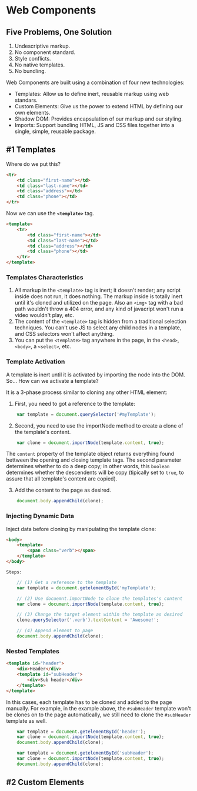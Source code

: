 # Web Components

## Five Problems, One Solution

1. Undescriptive markup.
2. No component standard.
3. Style conflicts.
4. No native templates.
5. No bundling.

Web Components are built using a combination of four new technologies:

- Templates: Allow us to define inert, reusable markup using web standars.
- Custom Elements: Give us the power to extend HTML by defining our own elements.
- Shadow DOM: Provides encapsulation of our markup and our styling.
- Imports: Support bundling HTML, JS and CSS files together into a single, simple, reusable package.

## #1 Templates

Where do we put this?

```html
<tr>
    <td class="first-name"></td>
    <td class="last-name"></td>
    <td class="address"></td>
    <td class="phone"></td>
</tr>
```

Now we can use the **`<template>`** tag.

```html
<template>
    <tr>
        <td class="first-name"></td>
        <td class="last-name"></td>
        <td class="address"></td>
        <td class="phone"></td>
    </tr>
</template>
```

### Templates Characteristics

1. All markup in the `<template>` tag is inert; it doesn't render; any script inside does not run, it does nothing. The markup inside is totally inert until it's cloned and utilized on the page. Also an `<img>` tag with a bad path wouldn't throw a 404 error, and any kind of javacript won't run a video wouldn't play, etc.
2. The content of the `<template>` tag is hidden from a traditional selection techniques. You can't use JS to select any child nodes in a template, and CSS selectors won't affect anything.
3. You can put the `<template>` tag anywhere in the page, in the `<head>`, `<body>`, a `<select>`, etc.

### Template Activation

A template is inert until it is activated by importing the node into the DOM. So... How can we activate a template?

It is a 3-phase process similar to cloning any other HTML element:

1. First, you need to got a reference to the template:

```js
    var template = document.querySelector('#myTemplate');
```

2. Second, you need to use the importNode method to create a clone of the template's content.

```js
    var clone = document.importNode(template.content, true);
```

The `content` property of the template object returns everything found bettween the opening and closing template tags. The second parameter determines whether to do a deep copy; in other words, this `boolean` determines whether the descendents will be copy (tipically set to `true`, to assure that all template's content are copied).

3. Add the content to the page as desired.

```js
    document.body.appendChild(clone);
```

### Injecting Dynamic Data

Inject data before cloning by manipulating the template clone:

```html
<body>
    <template>
        <span class="verb"></span>
    </template>
</body>
```

`Steps:`

```js
    // (1) Get a reference to the template
    var template = document.getelementById('myTemplate');

    // (2) Use docuemnt.importNode to clone the templates's content
    var clone = document.importNode(template.content, true);

    // (3) Change the target element within the template as desired
    clone.querySelector('.verb').textContent = 'Awesome!';

    // (4) Append element to page
    document.body.appendChild(clone);
```

### Nested Templates

```html
<template id="header">
    <div>Header</div>
    <template id="subHeader">
        <div>Sub header</div>
    </template>
</template>
```

In this cases, each template has to be cloned and added to the page manually. For example, in the example above, the `#subHeader` template won't be clones on to the page automatically, we still need to clone the `#subHeader` template as well.

```js
    var template = document.getelementById('header');
    var clone = document.importNode(template.content, true);
    document.body.appendChild(clone);

    var template = document.getelementById('subHeader');
    var clone = document.importNode(template.content, true);
    document.body.appendChild(clone);
```

## #2 Custom Elements
